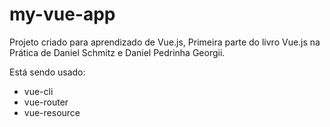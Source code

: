 # my-vue-app

Projeto criado para aprendizado de Vue.js, 
Primeira parte do livro Vue.js na Prática de Daniel Schmitz e Daniel Pedrinha Georgii.

Está sendo usado:

* vue-cli
* vue-router
* vue-resource




